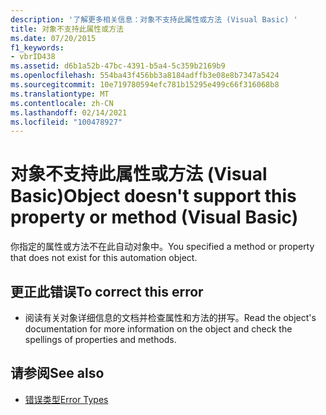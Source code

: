 ```yaml
---
description: '了解更多相关信息：对象不支持此属性或方法 (Visual Basic) '
title: 对象不支持此属性或方法
ms.date: 07/20/2015
f1_keywords:
- vbrID438
ms.assetid: d6b1a52b-47bc-4391-b5a4-5c359b2169b9
ms.openlocfilehash: 554ba43f456bb3a8184adffb3e08e8b7347a5424
ms.sourcegitcommit: 10e719780594efc781b15295e499c66f316068b8
ms.translationtype: MT
ms.contentlocale: zh-CN
ms.lasthandoff: 02/14/2021
ms.locfileid: "100478927"
---
```

# <a name="object-doesnt-support-this-property-or-method-visual-basic"></a><span data-ttu-id="3483b-103">对象不支持此属性或方法 (Visual Basic)</span><span class="sxs-lookup"><span data-stu-id="3483b-103">Object doesn't support this property or method (Visual Basic)</span></span>

<span data-ttu-id="3483b-104">你指定的属性或方法不在此自动对象中。</span><span class="sxs-lookup"><span data-stu-id="3483b-104">You specified a method or property that does not exist for this automation object.</span></span>  
  
## <a name="to-correct-this-error"></a><span data-ttu-id="3483b-105">更正此错误</span><span class="sxs-lookup"><span data-stu-id="3483b-105">To correct this error</span></span>  
  
- <span data-ttu-id="3483b-106">阅读有关对象详细信息的文档并检查属性和方法的拼写。</span><span class="sxs-lookup"><span data-stu-id="3483b-106">Read the object's documentation for more information on the object and check the spellings of properties and methods.</span></span>  
  
## <a name="see-also"></a><span data-ttu-id="3483b-107">请参阅</span><span class="sxs-lookup"><span data-stu-id="3483b-107">See also</span></span>

- [<span data-ttu-id="3483b-108">错误类型</span><span class="sxs-lookup"><span data-stu-id="3483b-108">Error Types</span></span>](../programming-guide/language-features/error-types.md)
